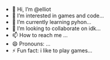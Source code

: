 - 👋 Hi, I’m @elliot
- 👀 I’m interested in games and code...
- 🌱 I’m currently learning pyhon...
- 💞️ I’m looking to collaborate on idk...
- 📫 How to reach me ...
- 😄 Pronouns: ...
- ⚡ Fun fact: i like to play games...

<!---
mretcode/mretcode is a ✨ special ✨ repository because its `README.md` (this file) appears on your GitHub profile.
You can click the Preview link to take a look at your changes.
--->
